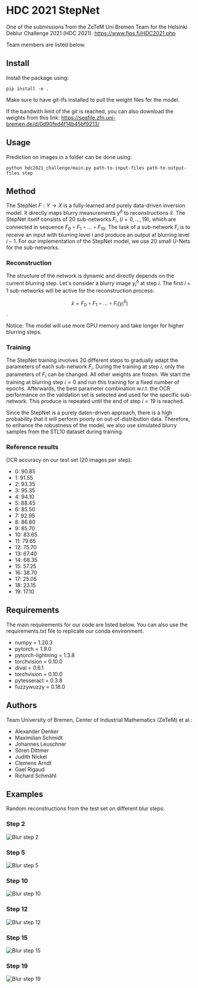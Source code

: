 # HDC 2021 StepNet
One of the submissions from the ZeTeM Uni Bremen Team for the Helsinki Deblur Challenge 2021 (HDC 2021).
https://www.fips.fi/HDC2021.php

Team members are listed below.

## Install 
Install the package using:

```
pip install -e .
```
Make sure to have git-lfs installed to pull the weight files for the model. 

If the bandwith limit of the git is reached, you can also download the weights from this link: https://seafile.zfn.uni-bremen.de/d/0d90fed4f14b45bf9213/

## Usage 
Prediction on images in a folder can be done using:

```
python hdc2021_challenge/main.py path-to-input-files path-to-output-files step
```

## Method
The StepNet $F: Y \rightarrow X$ is a fully-learned and purely data-driven inversion model. It directly maps blurry measurements $y^\delta$ to reconstructions $\hat{x}$. The StepNet itself consists of 20 sub-networks $F_i$, ($i=0,...,19$), which are connected in sequence $F_0 \circ F_1 \circ ... \circ F_{19}$. The task of a sub-network $F_i$ is to receive an input with blurring level $i$ and produce an output at blurring level $i-1$. For our implementation of the StepNet model, we use 20 small U-Nets for the sub-networks.

### Reconstruction
The structure of the network is dynamic and directly depends on the current blurring step. Let's consider a blurry image $y^\delta_i$ at step $i$. The first $i+1$ sub-networks will be active for the reconstruction process: 

$$\hat{x} = F_0 \circ F_1 \circ ... \circ F_i(y^\delta_i)$$.

Notice: The model will use more GPU memory and take longer for higher blurring steps.

### Training
The StepNet training involves 20 different steps to gradually adapt the parameters of each sub-network $F_i$. During the training at step $i$, only the parameters of $F_i$ can be changed. All other weights are frozen. We start the training at blurring step $i=0$ and run this training for a fixed number of epochs. Afterwards, the best parameter combination w.r.t. the OCR performance on the validation set is selected and used for the specific sub-network. This produce is repeated until the end of step $i=19$ is reached.

Since the StepNet is a purely daten-driven approach, there is a high probability that it will perform poorly on out-of-distribution data. Therefore, to enhance the robustness of the model, we also use simulated blurry samples from the STL10 dataset during training.

### Reference results
OCR accuracy on our test set (20 images per step):
- 0: 90.85
- 1: 91.55
- 2: 93.35
- 3: 95.35
- 4: 94.10
- 5: 88.45
- 6: 85.50
- 7: 92.95
- 8: 86.80
- 9: 85.70
- 10: 83.65
- 11: 79.65
- 12: 75.70
- 13: 67.40
- 14: 68.35
- 15: 57.25
- 16: 38.70
- 17: 25.05
- 18: 23.15
- 19: 17.10

## Requirements 
The main requirements for our code are listed below. You can also use the requirements.txt file to replicate our conda environment.
* numpy = 1.20.3
* pytorch = 1.9.0 
* pytorch-lightning = 1.3.8
* torchvision = 0.10.0
* dival = 0.6.1
* torchvision = 0.10.0
* pytesseract = 0.3.8
* fuzzywuzzy = 0.18.0

## Authors
Team University of Bremen, Center of Industrial Mathematics (ZeTeM) et al.: 
- Alexander Denker
- Maximilian Schmidt
- Johannes Leuschner
- Sören Dittmer
- Judith Nickel
- Clemens Arndt
- Gael Rigaud
- Richard Schmähl

## Examples
Random reconstructions from the test set on different blur steps:

### Step 2
![Blur step 2](example_images/step_2test_sample0.png "Step 2")

### Step 5
![Blur step 5](example_images/step_5test_sample9.png "Step 5")

### Step 10
![Blur step 10](example_images/step_10test_sample5.png "Step 10")

### Step 12
![Blur step 12](example_images/step_12test_sample3.png "Step 12")

### Step 15
![Blur step 15](example_images/step_15test_sample17.png "Step 15")

### Step 19
![Blur step 19](example_images/step_19test_sample18.png "Step 19")

